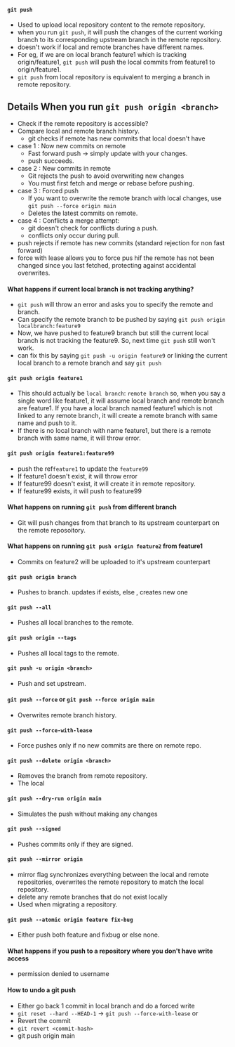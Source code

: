 #### `git push`
- Used to upload local repository content to the remote repository.
- when you run `git push`, it will push the changes of the current working branch to its corresponding upstream branch in the remote repository.
- doesn't work if local and remote branches have different names.
- For eg, if we are on local branch feature1 which is tracking origin/feature1, `git push` will push the local commits from feature1 to origin/feature1.
- `git push` from local repository is equivalent to merging a branch in remote repository.

## Details When you run `git push origin <branch>`
- Check if the remote repository is accessible?
- Compare local and remote branch history.
    - git checks if remote has new commits that local doesn't have
- case 1 : Now new commits on remote
    - Fast forward push -> simply update with your changes.
    - push succeeds.
- case 2 : New commits in remote
    - Git rejects the push to avoid overwriting new changes
    - You must first fetch and merge or rebase before pushing.
- case 3 : Forced push
    - If you want to overwrite the remote branch with local changes, use `git push --force origin main`
    - Deletes the latest commits on remote.
- case 4 : Conflicts a merge attempt:
    - git doesn't check for conflicts during a push.
    - conflicts only occur during pull.
- push rejects if remote has new commits (standard rejection for non fast forward)
- force with lease allows you to force pus hif the remote has not been changed since you last fetched, protecting against accidental overwrites.

#### What happens if current local branch is not tracking anything?
- `git push` will throw an error and asks you to specify the remote and branch.
- Can specify the remote branch to be pushed by saying `git push origin localbranch:feature9`
- Now, we have pushed to feature9 branch but still the current local branch is not tracking the feature9. So, next time `git push` still won't work.
- can fix this by saying `git push -u origin feature9` or linking the current local branch to a remote branch and say `git push`

#### `git push origin feature1`
- This should actually be `local branch`: `remote branch` so, when you say a single word like feature1, it will assume local branch and remote branch are feature1. If you have a local branch named feature1 which is not linked to any remote branch, it will create a remote branch with same name and push to it.
- If there is no local branch with name feature1, but there is a remote branch with same name, it will throw error.

#### `git push origin feature1:feature99`
- push the ref`feature1` to update the `feature99`
- If feature1 doesn't exist, it will throw error
- If feature99 doesn't exist, it will create it in remote repository.
- If feature99 exists, it will push to feature99

#### What happens on running `git push` from different branch
- Git will push changes from that branch to its upstream counterpart on the remote reposoitory.

#### What happens on running `git push origin feature2` from feature1
- Commits on feature2 will be uploaded to it's upstream counterpart

#### `git push origin branch`
- Pushes to branch. updates if exists, else , creates new one 

#### `git push --all`
- Pushes all local branches to the remote.

#### `git push origin --tags`
- Pushes all local tags to the remote.

#### `git push -u origin <branch>`
- Push and set upstream.

#### `git push --force` or `git push --force origin main`
- Overwrites remote branch history.

#### `git push --force-with-lease`
- Force pushes only if no new commits are there on remote repo.

#### `git push --delete origin <branch>`
- Removes the branch from remote repository.
- The local 

#### `git push --dry-run origin main`
- Simulates the push without making any changes

#### `git push --signed`
- Pushes commits only if they are signed.

#### `git push --mirror origin`
- mirror flag synchronizes everything between the local and remote repositories, overwrites the remote repository to match the local repository.
- delete any remote branches that do not exist locally
- Used when migrating a repository.

#### `git push --atomic origin feature fix-bug`
- Either push both feature and fixbug or else none.

#### What happens if you push to a repository where you don't have write access
- permission denied to username

#### How to undo a git push
- Either go back 1 commit in local branch and do a forced write
- `git reset --hard --HEAD-1` -> `git push --force-with-lease`
or 
- Revert the commit
- `git revert <commit-hash>`
- git push origin main


